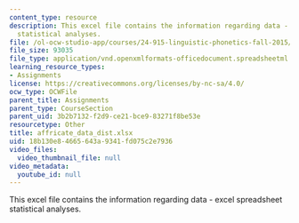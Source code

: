 ```yaml
---
content_type: resource
description: This excel file contains the information regarding data - excel spreadsheet
  statistical analyses.
file: /ol-ocw-studio-app/courses/24-915-linguistic-phonetics-fall-2015/18b130e84665643a9341fd075c2e7936_affricate_data_dist.xlsx
file_size: 93035
file_type: application/vnd.openxmlformats-officedocument.spreadsheetml.sheet
learning_resource_types:
- Assignments
license: https://creativecommons.org/licenses/by-nc-sa/4.0/
ocw_type: OCWFile
parent_title: Assignments
parent_type: CourseSection
parent_uid: 3b2b7132-f2d9-ce21-bce9-83271f8be53e
resourcetype: Other
title: affricate_data_dist.xlsx
uid: 18b130e8-4665-643a-9341-fd075c2e7936
video_files:
  video_thumbnail_file: null
video_metadata:
  youtube_id: null
---
```

This excel file contains the information regarding data - excel spreadsheet statistical analyses.